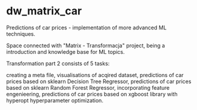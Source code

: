 # dw_matrix_car
Predictions of car prices - implementation of more advanced ML techniques.

Space connected with "Matrix - Transformacja" project, being a introduction and knowledge base for ML topics.

Transformation part 2 consists of 5 tasks:

creating a meta file,
visualisations of acqired dataset,
predictions of car prices based on sklearn Decision Tree Regressor,
predictions of car prices based on sklearn Random Forest Regressor, incorporating feature engenieering,
predictions of car prices based on xgboost library with hyperopt hyperparameter optimization.
